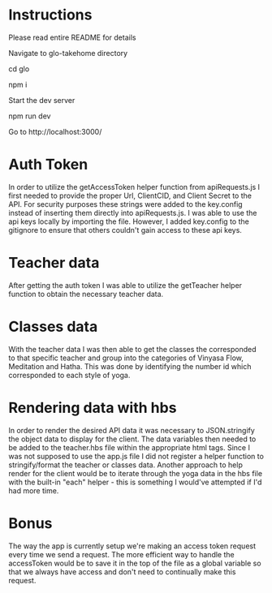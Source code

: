# Instructions 

Please read entire README for details

Navigate to glo-takehome directory

cd glo

npm i

Start the dev server

npm run dev

Go to http://localhost:3000/

# Auth Token

In order to utilize the getAccessToken helper function from apiRequests.js I first needed to provide the proper Url, ClientCID, and Client Secret to the API. For security purposes these strings were added to the key.config instead of inserting them directly into apiRequests.js. I was able to use the api keys locally by importing the file. However, I added key.config to the gitignore to ensure that others couldn't gain access to these api keys.

# Teacher data

After getting the auth token I was able to utilize the getTeacher helper function to obtain the necessary teacher data.

# Classes data 

With the teacher data I was then able to get the classes the corresponded to that specific teacher and group into the categories of Vinyasa Flow, Meditation and Hatha. This was done by identifying the number id which corresponded to each style of yoga.

# Rendering data with hbs

In order to render the desired API data it was necessary to JSON.stringify the object data to display for the client. The data variables then needed to be added to the teacher.hbs file within the appropriate html tags. Since I was not supposed to use the app.js file I did not register a helper function to stringify/format the teacher or classes data. Another approach to help render for the client would be to iterate through the yoga data in the hbs file with the built-in "each" helper - this is something I would've attempted if I'd had more time.

# Bonus

The way the app is currently setup we're making an access token request every time we send a request. The more efficient way to handle the accessToken would be to save it in the top of the file as a global variable so that we always have access and don't need to continually make this request.
